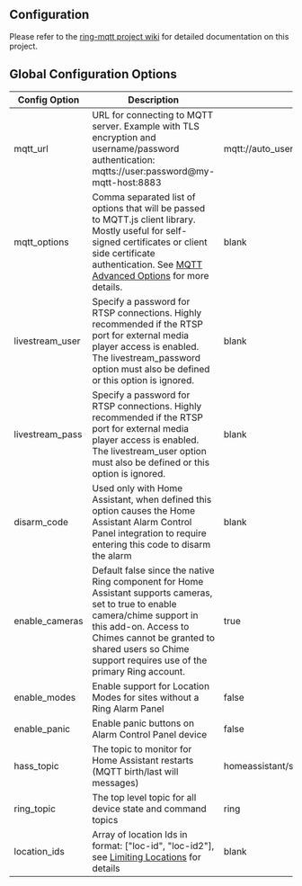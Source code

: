 ## Configuration

Please refer to the [ring-mqtt project wiki](https://github.com/tsightler/ring-mqtt/wiki) for detailed documentation on this project.

## Global Configuration Options
| Config Option | Description | Default |
| --- | --- | --- |
| mqtt_url | URL for connecting to MQTT server.  Example with TLS encryption and username/password authentication: mqtts://user:password@my-mqtt-host:8883 | mqtt://auto_username:auto_password@auto_hostname:1883 |
| mqtt_options | Comma separated list of options that will be passed to MQTT.js client library.  Mostly useful for self-signed certificates or client side certificate authentication. See [MQTT Advanced Options](https://github.com/tsightler/ring-mqtt/wiki/MQTT-Advanced-Options) for more details. | blank |
| livestream_user | Specify a password for RTSP connections.  Highly recommended if the RTSP port for external media player access is enabled.  The livestream_password option must also be defined or this option is ignored. | blank |
| livestream_pass | Specify a password for RTSP connections.  Highly recommended if the RTSP port for external media player access is enabled.  The livestream_user option must also be defined or this option is ignored. | blank |
| disarm_code | Used only with Home Assistant, when defined this option causes the Home Assistant Alarm Control Panel integration to require entering this code to disarm the alarm | blank |
| enable_cameras | Default false since the native Ring component for Home Assistant supports cameras, set to true to enable camera/chime support in this add-on.  Access to Chimes cannot be granted to shared users so Chime support requires use of the primary Ring account. | true |
| enable_modes | Enable support for Location Modes for sites without a Ring Alarm Panel | false |
| enable_panic | Enable panic buttons on Alarm Control Panel device | false |
| hass_topic | The topic to monitor for Home Assistant restarts (MQTT birth/last will messages) | homeassistant/status |
| ring_topic | The top level topic for all device state and command topics | ring |
| location_ids | Array of location Ids in format: ["loc-id", "loc-id2"], see [Limiting Locations](#limiting-locations) for details | blank |